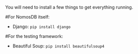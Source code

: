 You will need to install a few things to get everything running.

#For NomosDB itself:

+ Django: `pip install django`

#For the testing framework:

+ Beautiful Soup: `pip install beautifulsoup4`
